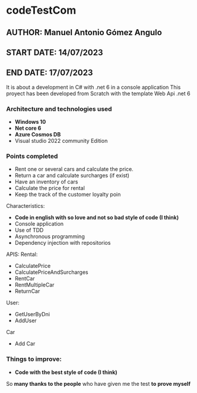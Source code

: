 # codeTestCom

## AUTHOR: Manuel Antonio Gómez Angulo
## START DATE: 14/07/2023
## END DATE: 17/07/2023

It is about a development in C# with .net 6 in a console application
This proyect has been developed from Scratch with the template Web Api .net 6
### Architecture and technologies used
* **Windows 10**
* **Net core 6**
* **Azure Cosmos DB**
* Visual studio 2022 community Edition

### Points completed
* Rent one or several cars and calculate the price.
* Return a car and calculate surcharges (if exist)
* Have an inventory of cars
* Calculate the price for rental
* Keep the track of the customer loyalty poin

Characteristics:
* **Code in english with so love and not so bad style of code (I think)**
* Console application
* Use of TDD
* Asynchronous programming
* Dependency injection with repositorios

APIS:
Rental:
* CalculatePrice
* CalculatePriceAndSurcharges
* RentCar
* RentMultipleCar
* ReturnCar

User:
* GetUserByDni
* AddUser

Car
* Add Car
### Things to improve:
* **Code with the best style of code (I think)**

So **many thanks to the people** who have given me the test **to prove myself**
